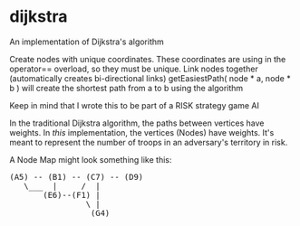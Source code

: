 # dijkstra
An implementation of Dijkstra's algorithm

Create nodes with unique coordinates.  These coordinates are using in the operator== overload, so they must be unique.
Link nodes together (automatically creates bi-directional links)
getEasiestPath( node * a, node * b ) will create the shortest path from a to b using the algorithm

Keep in mind that I wrote this to be part of a RISK strategy game AI

In the traditional Dijkstra algorithm, the paths between vertices have weights.  In _this_ implementation, the vertices (Nodes) have weights.
It's meant to represent the number of troops in an adversary's territory in risk.


A Node Map might look something like this:
<pre>
(A5) -- (B1) -- (C7) -- (D9)
   \___  |     /  |  
       (E6)--(F1) |
                \ |
                 (G4)
</pre>

